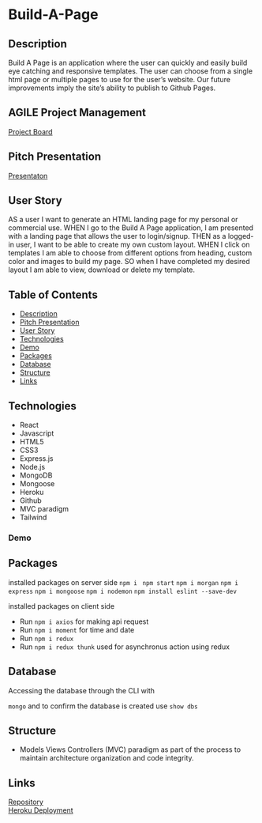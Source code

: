 # Build-A-Page

## Description 

Build A Page is an application where the user can quickly and easily build eye catching and responsive templates. The user can choose from a single html page or multiple pages to use for the user’s website.  Our future improvements imply the site’s ability to publish to Github Pages.

## AGILE Project Management

[Project Board](https://trello.com/gregpetropoulos/boards)

## Pitch Presentation
[Presentaton](https://docs.google.com/presentation/d/e/2PACX-1vTbvUXWHj0b118pvrTLdYcDH5v9R5aH-YBT8gzzB6zgg_4vZkThLtKwukhsNDieRbndLPJaS9vMxpNZ/pub?start=false&loop=false&delayms=3000)


## User Story
AS a user I want to generate an HTML landing page for my personal or commercial use.
WHEN I go to the Build A Page application, I am presented with a landing page that allows the user to login/signup.
THEN as a logged-in user, I want to be able to create my own custom layout.
WHEN I click on templates I am able to choose from different options from heading, custom color and images to build my page.
SO when I have completed my desired layout I am able to view, download or delete my template.


## Table of Contents 

* [Description](#description)
* [Pitch Presentation](#pitch-presentation)
* [User Story](#user-story)
* [Technologies](#technologies)
* [Demo](#demo)
* [Packages](#packages)
* [Database](#database)
* [Structure](#structure)
* [Links](#links)

## Technologies

* React
* Javascript
* HTML5
* CSS3
* Express.js
* Node.js
* MongoDB
* Mongoose
* Heroku
* Github 
* MVC paradigm
* Tailwind

### Demo     
 

## Packages

installed packages on server side
```npm i ```
```npm start```
``` npm i morgan ``` 
```npm i express``` 
```npm i mongoose```
```npm i nodemon```
```npm install eslint --save-dev```

installed packages on client side
- Run ```npm i axios``` for making api request 
- Run ```npm i moment``` for time and date 
- Run ```npm i redux```
- Run ```npm i redux thunk``` used for asynchronus action using redux

## Database

Accessing the database through the CLI with 

```mongo``` and to confirm the database is created use ```show dbs``` 

## Structure
- Models Views Controllers (MVC) paradigm as part of the process to maintain architecture organization and code integrity. 


## Links
[Repository](https://github.com/GregPetropoulos/Page-Builder) <br>
[Heroku Deployment](https://buildapage.herokuapp.com/)

